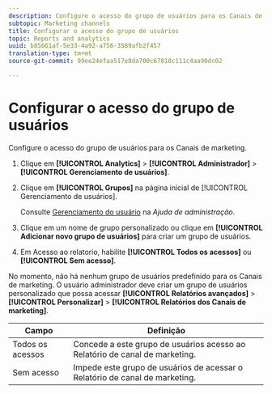 ```yaml
---
description: Configure o acesso do grupo de usuários para os Canais de marketing.
subtopic: Marketing channels
title: Configurar o acesso do grupo de usuários
topic: Reports and analytics
uuid: b85661af-5e33-4a92-a756-3589afb2f457
translation-type: tm+mt
source-git-commit: 99ee24efaa517e8da700c67818c111c4aa90dc02

---
```



# Configurar o acesso do grupo de usuários

Configure o acesso do grupo de usuários para os Canais de marketing.

1. Clique em **[!UICONTROL Analytics]** &gt; **[!UICONTROL Administrador]** &gt; **[!UICONTROL Gerenciamento de usuários]**.
1. Clique em **[!UICONTROL Grupos]** na página inicial de [!UICONTROL Gerenciamento de usuários].

   Consulte [Gerenciamento do usuário](https://marketing.adobe.com/resources/help/en_US/reference/user_management.html) na *Ajuda de administração*.

1. Clique em um nome de grupo personalizado ou clique em **[!UICONTROL Adicionar novo grupo de usuários]** para criar um grupo de usuários.
1. Em Acesso ao relatorio, habilite **[!UICONTROL Todos os acessos]** ou **[!UICONTROL Sem acesso]**.

No momento, não há nenhum grupo de usuários predefinido para os Canais de marketing. O usuário administrador deve criar um grupo de usuários personalizado que possa acessar **[!UICONTROL Relatórios avançados]** &gt; **[!UICONTROL Personalizar]** &gt; **[!UICONTROL Relatórios dos Canais de marketing]**.

| Campo | Definição |
|--- |--- |
| Todos os acessos | Concede a este grupo de usuários acesso ao Relatório de canal de marketing. |
| Sem acesso | Impede este grupo de usuários de acessar o Relatório de canal de marketing. |

